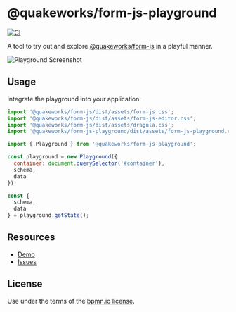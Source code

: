 # @quakeworks/form-js-playground

[![CI](https://github.com/bpmn-io/form-js/workflows/CI/badge.svg)](https://github.com/bpmn-io/form-js/actions?query=workflow%3ACI)

A tool to try out and explore [@quakeworks/form-js](../form-js) in a playful manner.

![Playground Screenshot](./resources/screenshot.png)


## Usage

Integrate the playground into your application:

```javascript
import '@quakeworks/form-js/dist/assets/form-js.css';
import '@quakeworks/form-js/dist/assets/form-js-editor.css';
import '@quakeworks/form-js/dist/assets/dragula.css';
import '@quakeworks/form-js-playground/dist/assets/form-js-playground.css';

import { Playground } from '@quakeworks/form-js-playground';

const playground = new Playground({
  container: document.querySelector('#container'),
  schema,
  data
});

const {
  schema,
  data
} = playground.getState();
```

## Resources

* [Demo](https://demo.bpmn.io/form)
* [Issues](https://github.com/bpmn-io/form-js/issues)


## License

Use under the terms of the [bpmn.io license](http://bpmn.io/license).

